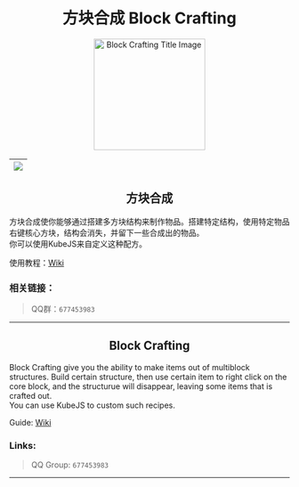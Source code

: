<div align="center">

# 方块合成 Block Crafting

<img src="Title.png" width="200px" alt="Block Crafting Title Image">

<!-- | [![][curseforge-badge]][curseforge-download] | [![][discord-badge]][discord-link] |
| -------------------------------------------- | ---------------------------------- | -->
| [![][discord-badge]][discord-link] |
| ---------------------------------- |
</div>

<h2 align="center">方块合成</h2>

方块合成使你能够通过搭建多方块结构来制作物品。搭建特定结构，使用特定物品右键核心方块，结构会消失，并留下一些合成出的物品。  
你可以使用KubeJS来自定义这种配方。

使用教程：[Wiki](https://github.com/CPearl0/Block-Crafting/wiki)

### 相关链接：

> QQ群：`677453983`

---

<h2 align="center">Block Crafting</h2>

Block Crafting give you the ability to make items out of multiblock structures. Build certain structure, then use certain item to right click on the core block, and the structurue will disappear, leaving some items that is crafted out.  
You can use KubeJS to custom such recipes.

Guide: [Wiki](https://github.com/CPearl0/Block-Crafting/wiki)  

### Links:

> QQ Group: `677453983`

---

<!-- [curseforge-badge]: https://img.shields.io/curseforge/dt/{}?style=for-the-badge&logo=curseforge&label=CurseForge%20Downloads&labelColor=0d0d0d&color=ff784d
[curseforge-download]: https://www.curseforge.com/minecraft/modpacks/{} -->
[discord-badge]: https://img.shields.io/discord/1203359505841389670?style=for-the-badge&logo=discord&label=discord&labelColor=2b2d31&color=23a55a
[discord-link]: https://discord.gg/EbRDmZmGKz

